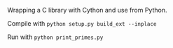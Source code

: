 Wrapping a C library with Cython and use from Python.

Compile with `python setup.py build_ext --inplace`

Run with `python print_primes.py`
